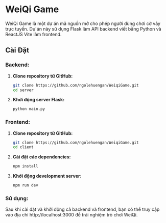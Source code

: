 # WeiQi Game

WeiQi Game là một dự án mã nguồn mở cho phép người dùng chơi cờ vây trực tuyến. Dự án này sử dụng Flask làm API backend viết bằng Python và ReactJS Vite làm frontend.

## Cài Đặt

### Backend:

1. **Clone repository từ GitHub:**

   ```bash
   git clone https://github.com/ngolehuengan/WeiqiGame.git
   cd server

2. **Khởi động server Flask:**

   ```bash
   python main.py

### Frontend:

1. **Clone repository từ GitHub:**

   ```bash
   git clone https://github.com/ngolehuengan/WeiqiGame.git
   cd client

2. **Cài đặt các dependencies:**

   ```bash
   npm install

3. **Khởi động development server:**

   ```bash
   npm run dev

### Sử dụng:

Sau khi cài đặt và khởi động cả backend và frontend, bạn có thể truy cập vào địa chỉ http://localhost:3000 để trải nghiệm trò chơi WeiQi.
